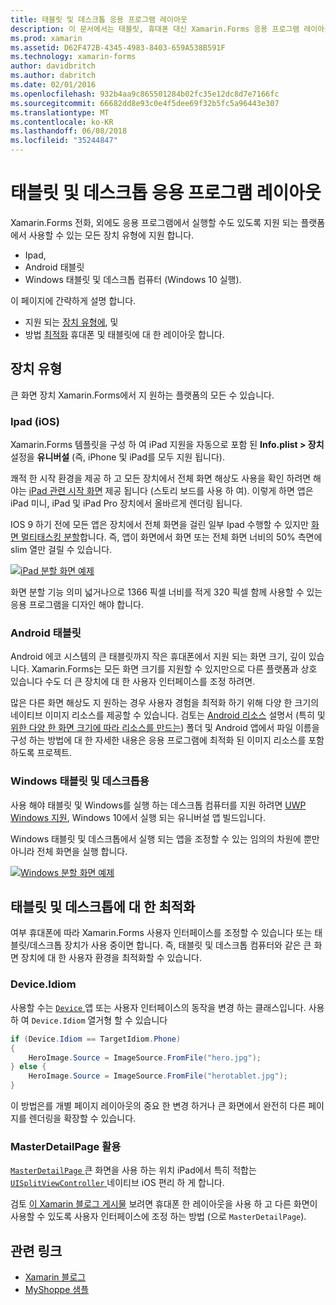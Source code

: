 ```yaml
---
title: 태블릿 및 데스크톱 응용 프로그램 레이아웃
description: 이 문서에서는 태블릿, 휴대폰 대신 Xamarin.Forms 응용 프로그램 레이아웃을 최적화 하는 방법을 설명 합니다.
ms.prod: xamarin
ms.assetid: D62F472B-4345-4983-8403-659A538B591F
ms.technology: xamarin-forms
author: davidbritch
ms.author: dabritch
ms.date: 02/01/2016
ms.openlocfilehash: 932b4aa9c865501284b02fc35e12dc8d7e7166fc
ms.sourcegitcommit: 66682dd8e93c0e4f5dee69f32b5fc5a96443e307
ms.translationtype: MT
ms.contentlocale: ko-KR
ms.lasthandoff: 06/08/2018
ms.locfileid: "35244847"
---
```

# <a name="layout-for-tablet-and-desktop-apps"></a>태블릿 및 데스크톱 응용 프로그램 레이아웃

Xamarin.Forms 전화, 외에도 응용 프로그램에서 실행할 수도 있도록 지원 되는 플랫폼에서 사용할 수 있는 모든 장치 유형에 지원 합니다.

* Ipad,
* Android 태블릿
* Windows 태블릿 및 데스크톱 컴퓨터 (Windows 10 실행).

이 페이지에 간략하게 설명 합니다.

* 지원 되는 [장치 유형에](#Device_Types), 및
* 방법 [최적화](#optimize) 휴대폰 및 태블릿에 대 한 레이아웃 합니다.

<a name="Device_Types" />

## <a name="device-types"></a>장치 유형

큰 화면 장치 Xamarin.Forms에서 지 원하는 플랫폼의 모든 수 있습니다.

### <a name="ipads-ios"></a>Ipad (iOS)

Xamarin.Forms 템플릿을 구성 하 여 iPad 지원을 자동으로 포함 된 **Info.plist > 장치** 설정을 **유니버설** (즉, iPhone 및 iPad를 모두 지원 됩니다).

쾌적 한 시작 환경을 제공 하 고 모든 장치에서 전체 화면 해상도 사용을 확인 하려면 해야는 [iPad 관련 시작 화면](~/ios/app-fundamentals/images-icons/launch-screens.md) 제공 됩니다 (스토리 보드를 사용 하 여). 이렇게 하면 앱은 iPad 미니, iPad 및 iPad Pro 장치에서 올바르게 렌더링 됩니다.

IOS 9 하기 전에 모든 앱은 장치에서 전체 화면을 걸린 일부 Ipad 수행할 수 있지만 [화면 멀티태스킹 분할](~/ios/platform/multitasking.md)합니다.
즉, 앱이 화면에서 화면 또는 전체 화면 너비의 50% 측면에 slim 열만 걸릴 수 있습니다.

[![](tablet-images/ipad-sml.png "iPad 분할 화면 예제")](tablet-images/ipad.png#lightbox "iPad 분할 화면 예제")

화면 분할 기능 의미 넓거나으로 1366 픽셀 너비를 적게 320 픽셀 함께 사용할 수 있는 응용 프로그램을 디자인 해야 합니다.

### <a name="android-tablets"></a>Android 태블릿

Android 에코 시스템의 큰 태블릿까지 작은 휴대폰에서 지원 되는 화면 크기, 깊이 있습니다. Xamarin.Forms는 모든 화면 크기를 지원할 수 있지만으로 다른 플랫폼과 상호 있습니다 수도 더 큰 장치에 대 한 사용자 인터페이스를 조정 하려면.

많은 다른 화면 해상도 지 원하는 경우 사용자 경험을 최적화 하기 위해 다양 한 크기의 네이티브 이미지 리소스를 제공할 수 있습니다.
검토는 [Android 리소스](~/android/app-fundamentals/resources-in-android/index.md) 설명서 (특히 및 [위한 다양 한 화면 크기에 따라 리소스를 만드는](~/android/app-fundamentals/resources-in-android/resources-for-varying-screens.md)) 폴더 및 Android 앱에서 파일 이름을 구성 하는 방법에 대 한 자세한 내용은 응용 프로그램에 최적화 된 이미지 리소스를 포함 하도록 프로젝트.

### <a name="windows-tablets-and-desktops"></a>Windows 태블릿 및 데스크톱용

사용 해야 태블릿 및 Windows를 실행 하는 데스크톱 컴퓨터를 지원 하려면 [UWP Windows 지원](~/xamarin-forms/platform/windows/installation/index.md), Windows 10에서 실행 되는 유니버설 앱 빌드입니다.

Windows 태블릿 및 데스크톱에서 실행 되는 앱을 조정할 수 있는 임의의 차원에 뿐만 아니라 전체 화면을 실행 합니다.

[![](tablet-images/splitscreen-sml.png "Windows 분할 화면 예제")](tablet-images/splitscreen.png#lightbox "Windows 분할 화면 예제")


<a name="optimize" />

## <a name="optimizing-for-tablet-and-desktop"></a>태블릿 및 데스크톱에 대 한 최적화

여부 휴대폰에 따라 Xamarin.Forms 사용자 인터페이스를 조정할 수 있습니다 또는 태블릿/데스크톱 장치가 사용 중이면 합니다. 즉, 태블릿 및 데스크톱 컴퓨터와 같은 큰 화면 장치에 대 한 사용자 환경을 최적화할 수 있습니다.


### <a name="deviceidiom"></a>Device.Idiom

사용할 수는 [ `Device` ](~/xamarin-forms/platform/device.md) 앱 또는 사용자 인터페이스의 동작을 변경 하는 클래스입니다. 사용 하 여 `Device.Idiom` 열거형 할 수 있습니다

```csharp
if (Device.Idiom == TargetIdiom.Phone)
{
    HeroImage.Source = ImageSource.FromFile("hero.jpg");
} else {
    HeroImage.Source = ImageSource.FromFile("herotablet.jpg");
}
```

이 방법은를 개별 페이지 레이아웃의 중요 한 변경 하거나 큰 화면에서 완전히 다른 페이지를 렌더링을 확장할 수 있습니다.

### <a name="leveraging-masterdetailpage"></a>MasterDetailPage 활용

[ `MasterDetailPage` ](https://developer.xamarin.com/api/type/Xamarin.Forms.MasterDetailPage/) 큰 화면을 사용 하는 위치 iPad에서 특히 적합는 [ `UISplitViewController` ](https://developer.xamarin.com/api/type/UIKit.UISplitViewController/) 네이티브 iOS 편리 하 게 합니다.

검토 [이 Xamarin 블로그 게시물](https://blog.xamarin.com/bringing-xamarin-forms-apps-to-tablets/) 보려면 휴대폰 한 레이아웃을 사용 하 고 다른 화면이 사용할 수 있도록 사용자 인터페이스에 조정 하는 방법 (으로 `MasterDetailPage`).



## <a name="related-links"></a>관련 링크

- [Xamarin 블로그](https://blog.xamarin.com/bringing-xamarin-forms-apps-to-tablets/)
- [MyShoppe 샘플](https://github.com/jamesmontemagno/myshoppe)
